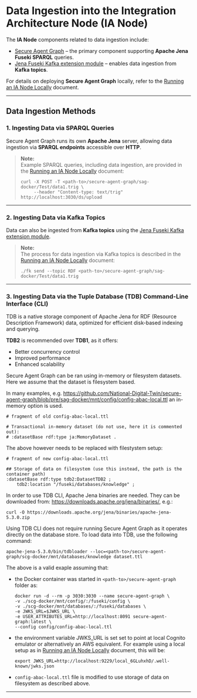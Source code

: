 # **Data Ingestion into the Integration Architecture Node (IA Node)**

The **IA Node** components related to data ingestion include:  
- [Secure Agent Graph](https://github.com/National-Digital-Twin/secure-agent-graph) – the primary component supporting **Apache Jena Fuseki SPARQL** queries.  
- [Jena Fuseki Kafka extension module](https://github.com/National-Digital-Twin/jena-fuseki-kafka) – enables data ingestion from **Kafka topics**.  

For details on deploying **Secure Agent Graph** locally, refer to the [Running an IA Node Locally](../Deployment/DeploymentLocal.md) document.  

---

## Data Ingestion Methods

### 1. Ingesting Data via SPARQL Queries

Secure Agent Graph runs its own **Apache Jena** server, allowing data ingestion via **SPARQL endpoints** accessible over **HTTP**.  

> **Note:**  
> Example SPARQL queries, including data ingestion, are provided in the [Running an IA Node Locally](../Deployment/DeploymentLocal.md) document:
> ```
> curl -X POST -T <path-to>/secure-agent-graph/sag-docker/Test/data1.trig \
>      --header "Content-type: text/trig" http://localhost:3030/ds/upload
>```
---

### 2. Ingesting Data via Kafka Topics

Data can also be ingested from **Kafka topics** using the [Jena Fuseki Kafka extension module](https://github.com/National-Digital-Twin/jena-fuseki-kafka).  

> **Note:**  
> The process for data ingestion via Kafka topics is described in the [Running an IA Node Locally](../Deployment/DeploymentLocal.md) document:
>```
> ./fk send --topic RDF <path-to>/secure-agent-graph/sag-docker/Test/data1.trig
>```
---

### 3. Ingesting Data via the Tuple Database (TDB) Command-Line Interface (CLI)

TDB is a native storage component of Apache Jena for RDF (Resource Description Framework) data, optimized for efficient disk-based indexing and querying.  

**TDB2** is recommended over **TDB1**, as it offers:  
- Better concurrency control
- Improved performance
- Enhanced scalability

Secure Agent Graph can be ran using in-memory or filesystem datasets. Here we assume that the dataset is filesystem based.

In many examples, e.g. https://github.com/National-Digital-Twin/secure-agent-graph/blob/pre/sag-docker/mnt/config/config-abac-local.ttl an in-memory option is used.

```
# fragment of old config-abac-local.ttl

# Transactional in-memory dataset (do not use, here it is commented out):
# :datasetBase rdf:type ja:MemoryDataset .
```

The above however needs to be replaced with filestystem setup:
```
# fragment of new config-abac-local.ttl

## Storage of data on filesystem (use this instead, the path is the container path)
:datasetBase rdf:type tdb2:DatasetTDB2 ;
    tdb2:location "/fuseki/databases/knowledge" ;
```

In order to use TDB CLI, Apache Jena binaries are needed. They can be downloaded from: https://downloads.apache.org/jena/binaries/, e.g.:
```
curl -O https://downloads.apache.org/jena/binaries/apache-jena-5.3.0.zip 
```

Using TDB CLI does not require running Secure Agent Graph as it operates directly on the database store. To load data into TDB, use the following command:

```
apache-jena-5.3.0/bin/tdbloader --loc=<path-to>/secure-agent-graph/scg-docker/mnt/databases/knowledge dataset.ttl
```  

The above is a valid exaple assuming that: 
* the Docker container was started in `<path-to>/secure-agent-graph` folder as:
    ```
    docker run -d --rm -p 3030:3030 --name secure-agent-graph \
    -v ./scg-docker/mnt/config/:/fuseki/config \
    -v ./scg-docker/mnt/databases/:/fuseki/databases \
    -e JWKS_URL=$JWKS_URL \
    -e USER_ATTRIBUTES_URL=http://localhost:8091 secure-agent-graph:latest \
    --config config/config-abac-local.ttl 
    ```
* the environment variable JWKS_URL is set set to point at local Cognito emulator or alternatively an AWS equivalent. For example using a local setup as in [Running an IA Node Locally](../Deployment/DeploymentLocal.md) document, this will be:
    ```
    export JWKS_URL=http://localhost:9229/local_6GLuhxhD/.well-known/jwks.json
    ```
* `config-abac-local.ttl` file is modified to use storage of data on filesystem as described above.
---

